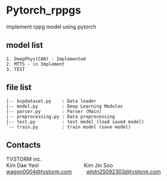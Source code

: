 # Pytorch_rppgs
implement rppg model  using pytorch
## model list
~~~
1. DeepPhys(CAN) - Implemented
2. MTTS - in Implement
3. TEST 
~~~

## file list
~~~
|-- bvpdataset.py    : Data loader
|-- model.py         : Deep Learning Modules
|-- parser.py        : Parser (Main)
|-- preprocessing.py : Data preprocessing
|-- test.py          : test model (load saved model)
`-- train.py         : train model (save model)
~~~
## Contacts
TVSTORM inc.\
Kim Dae Yeol &nbsp;&nbsp;&nbsp;&nbsp;&nbsp;&nbsp;&nbsp;&nbsp;&nbsp;&nbsp;&nbsp;&nbsp;&nbsp;&nbsp;&nbsp;&nbsp;&nbsp;&nbsp;&nbsp;&nbsp;&nbsp;&nbsp;&nbsp;&nbsp;&nbsp;&nbsp;&nbsp;&nbsp;&nbsp;&nbsp;Kim Jin Soo\
wagon0004@tvstorm.com &nbsp;&nbsp;&nbsp;&nbsp;&nbsp;&nbsp;&nbsp;&nbsp;&nbsp;wlstn25092303@tvstorm.com
